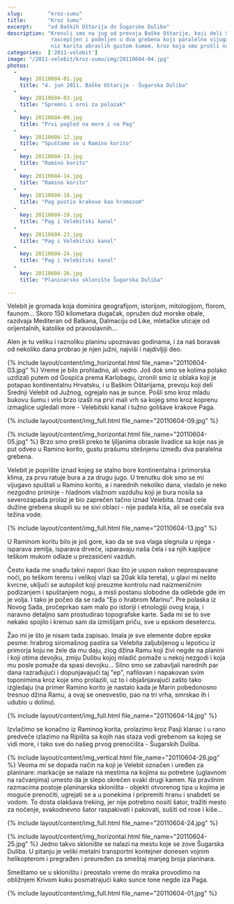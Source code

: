 ```yaml
---
slug:        "kroz-sumu"
title:       "Kroz šumu"
excerpt:     "od Baških Oštarija do Šugarske Dulibe"
description: "Krenuli smo na jug od prevoja Baške Oštarije, koji deli Srednji Velebit od Južnog. Tu je Velebit uzduž 
              rascepljen i podeljen u dva grebena koji paralelno vijugaju prateći jedan drugog. Između ta dva grebena je 
              niz korita obraslih gustom šumom, kroz koja smo prošli na putu do Šugarske Dulibe."
categories:  ['2011-velebit']
image: "/2011-velebit/kroz-sumu/img/20110604-04.jpg"
photos:
  -
    key: 20110604-01.jpg
    title: "4. jun 2011. Baške Oštarije - Šugarska Duliba" 
  -
    key: 20110604-03.jpg
    title: "Spremni i orni za polazak" 
  -
    key: 20110604-09.jpg
    title: "Prvi pogled na more i na Pag" 
  -
    key: 20110604-12.jpg
    title: "Spuštamo se u Ramino korito" 
  -
    key: 20110604-13.jpg
    title: "Ramino korito" 
  -
    key: 20110604-14.jpg
    title: "Ramino korito" 
  -
    key: 20110604-18.jpg
    title: "Pag pustio krakove kao hromozom" 
  -
    key: 20110604-19.jpg
    title: "Pag i Velebitski kanal" 
  -
    key: 20110604-23.jpg
    title: "Pag i Velebitski kanal" 
  -
    key: 20110604-24.jpg
    title: "Pag i Velebitski kanal" 
  -
    key: 20110604-26.jpg
    title: "Planinarsko sklonište Šugarska Duliba" 
  
---
```


Velebit je gromada koja dominira geografijom, istorijom, mitologijom, florom, faunom... Skoro 150 kilometara dugačak, 
opružen duž morske obale, razdvaja Mediteran od Balkana, Dalmaciju od Like, mletačke uticaje od orijentalnih, katolike 
od pravoslavnih...

Alen je tu veliku i raznoliku planinu upoznavao godinama, i za naš boravak od nekoliko dana probrao je njen južni, najviši
i najdivljiji deo.

{% include layout/content/img_horizontal.html file_name="20110604-03.jpg" %}
Vreme je bilo prohladno, ali vedro. Još dok smo se kolima polako uzdizali putem od Gospića prema Karlobagu, izronili smo 
iz oblaka koji je potapao kontinentalnu Hrvatsku, i u Baškim Oštarijama, prevoju koji deli Srednji Velebit od Južnog, 
ogrejalo nas je sunce. Pošli smo kroz mladu bukovu šumu i vrlo brzo izašli na prvi mali vrh sa kojeg smo kroz koprenu 
izmaglice ugledali more - Velebitski kanal i tužno golišave krakove Paga.

{% include layout/content/img_full.html file_name="20110604-09.jpg" %}

{% include layout/content/img_horizontal.html file_name="20110604-05.jpg" %}
Brzo smo prešli preko te ljiljanima obrasle livadice sa koje nas je put odveo u Ramino korito, 
gustu prašumu stešnjenu između dva paralelna grebena.

Velebit je poprište iznad kojeg se stalno bore kontinentalna i primorska klima, za prvu ratuje bura a za drugu jugo. U 
trenutku dok smo se mi vijugavo spuštali u Ramino korito, a i narednih nekoliko dana, vladalo je neko nezgodno primirje - 
hladnom vlažnom vazduhu koji je bura nosila sa severozapada prolaz je bio zaprečen tačno iznad Velebita. Iznad cele 
dužine grebena skupili su se sivi oblaci - nije padala kiša, ali se osećala sva težina vode.

{% include layout/content/img_full.html file_name="20110604-13.jpg" %}

U Raminom koritu bilo je još gore, kao da se sva vlaga slegnula u njega - isparava zemlja, isparava drveće, isparavaju 
naša čela i sa njih kapljice teškom mukom odlaze u prezasićeni vazduh.

Često kada me snađu takvi napori (kao što je uspon nakon neprospavane noći, po teškom terenu i velikoj vlazi sa 20ak kila 
tereta), u glavi mi nešto kvrcne, uključi se autopilot koji preuzme kontrolu nad naizmeničnim 
podizanjem i spuštanjem nogu, a misli postanu slobodne da odlebde gde im je volja. I tako je počeo da se rađa "Ep o 
hrabrom Marinu". Pre polaska iz Novog Sada, pročeprkao sam malo po istoriji i etnologiji ovog kraja, i naravno detaljno 
sam prostudirao topografske karte. Sada mi se to sve nekako spojilo i krenuo sam da izmišljam priču, sve u epskom desetercu.

Žao mi je što je nisam tada zapisao. Imala je sve elemente dobre epske pesme: hrabrog siromašnog pastira sa Velebita 
zaljubljenog u lepoticu iz primorja koju ne žele da mu daju, zlog džina Ramu koji živi negde na planini i koji otima devojku, 
zmiju Dulibu kojoj mladić pomaže u nekoj nezgodi i koja mu posle pomaže da spasi devojku... Silno smo se zabavljali 
narednih par dana razrađujući i dopunjavajući taj "ep", nafilovan i napakovan svim toponimima kroz koje smo prolazili, 
uz to i objašnjavajući zašto tako izgledaju (na primer Ramino korito je nastalo kada je Marin pobedonosno tresnuo džina 
Ramu, a ovaj se onesvestio, pao na tri vrha, smrskao ih i udubio u dolinu).

{% include layout/content/img_full.html file_name="20110604-14.jpg" %}

Izvlačimo se konačno iz Raminog korita, prolazimo kroz Pasji klanac i u rano predveče izlazimo na Ripišta sa kojih nas 
staza vodi grebenom sa kojeg se vidi more, i tako sve do našeg prvog prenoćišta - Šugarskih Duliba.

{% include layout/content/img_vertical.html file_name="20110604-26.jpg" %}
Veoma mi se dopada način na koji je Velebit označen i uređen za planinare: markacije se nalaze na mestima na kojima su 
potrebne (uglavnom na račvanjima) umesto da je slepo okrečen svaki drugi kamen. Na pravilnim razmacima postoje 
planinarska skloništa - objekti otvorenog tipa u kojima je moguće prenoćiti, ugrejati se a u ponekima i pripremiti hranu 
i snabdeti se vodom. To dosta olakšava treking, jer nije potrebno nositi šator, tražiti mesto za noćenje, svakodnevno 
šator raspakivati i pakovati, sušiti od rose i kiše...

{% include layout/content/img_full.html file_name="20110604-24.jpg" %}

{% include layout/content/img_horizontal.html file_name="20110604-25.jpg" %}
Jedno takvo sklonište se nalazi na mestu koje se zove Šugarska Duliba. U pitanju je veliki metalni transportni kontejner 
donesen vojnim helikopterom i pregrađen i preuređen za smeštaj manjeg broja planinara.

Smeštamo se u skloništu i preostalo vreme do mraka provodimo na obližnjem Krivom kuku posmatrajući kako sunce tone negde 
iza Paga.

{% include layout/content/img_full.html file_name="20110604-01.jpg" %}